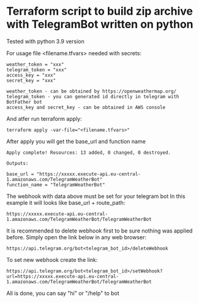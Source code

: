 # Terraform script to build zip archive with TelegramBot written on python
Tested with python 3.9 version

For usage file <filename.tfvars> needed with secrets:
```
weather_token = "xxx"
telegram_token = "xxx"
access_key = "xxx"
secret_key = "xxx"

weather_token - can be obtained by https://openweathermap.org/
telegram_token - you can generated id directly in telegram with BotFather bot
access_key and secret_key - can be obtained in AWS console

```
And atfer run terraform apply:
```
terraform apply -var-file="<filename.tfvars>"
```
After apply you will get the base_url and function name
```
Apply complete! Resources: 13 added, 0 changed, 0 destroyed.

Outputs:

base_url = "https://xxxxx.execute-api.eu-central-1.amazonaws.com/TelegramWeatherBot"
function_name = "TelegramWeatherBot"
```
The webhook with data above must be set for your telegram bot
In this example it will looks like base_url + route_path:
```
https://xxxxx.execute-api.eu-central-1.amazonaws.com/TelegramWeatherBot/TelegramWeatherBot
```
It is recommended to delete webhook first to be sure nothing was applied before. Simply open the link below in any web browser:
```
https://api.telegram.org/bot<telegram_bot_id>/deleteWebhook
```
To set new webhook create the link:
```
https://api.telegram.org/bot<telegram_bot_id>/setWebhook?url=https://xxxxx.execute-api.eu-central-1.amazonaws.com/TelegramWeatherBot/TelegramWeatherBot
```
All is done, you can say "hi" or "/help" to bot 
